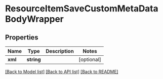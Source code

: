# ResourceItemSaveCustomMetaDataBodyWrapper

## Properties
Name | Type | Description | Notes
------------ | ------------- | ------------- | -------------
**xml** | **string** |  | [optional] 

[[Back to Model list]](../README.md#documentation-for-models) [[Back to API list]](../README.md#documentation-for-api-endpoints) [[Back to README]](../README.md)


